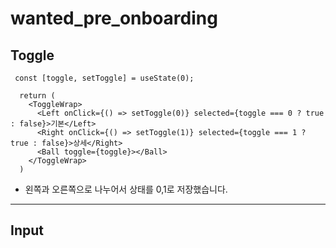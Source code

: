 # wanted_pre_onboarding

## Toggle 

```
 const [toggle, setToggle] = useState(0);
  
  return (
    <ToggleWrap>
      <Left onClick={() => setToggle(0)} selected={toggle === 0 ? true : false}>기본</Left>
      <Right onClick={() => setToggle(1)} selected={toggle === 1 ? true : false}>상세</Right>
      <Ball toggle={toggle}></Ball>
    </ToggleWrap>
  )

```
* 왼쪽과 오른쪽으로 나누어서 상태를 0,1로 저장했습니다.


---

## Input
